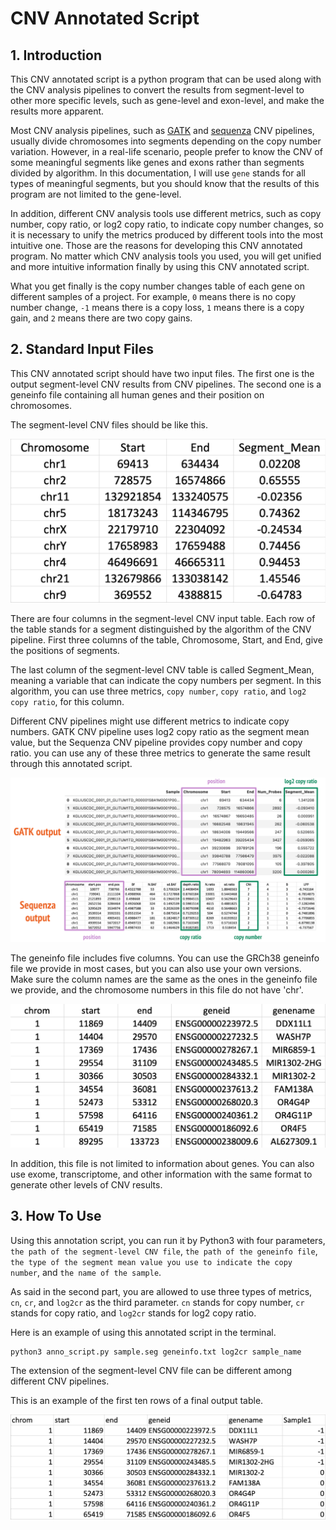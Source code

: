 # CNV Annotated Script 

## 1. Introduction

This CNV annotated script is a python program that can be used along with the CNV analysis pipelines to convert the results from segment-level to other more specific levels, such as gene-level and exon-level, and make the results more apparent.

Most CNV analysis pipelines, such as [GATK](https://github.com/DZBohan/GATK_CNV_Pipeline.git) and [sequenza](https://github.com/DZBohan/Sequenza_Pipeline.git) CNV pipelines, usually divide chromosomes into segments depending on the copy number variation. However, in a real-life scenario, people prefer to know the CNV of some meaningful segments like genes and exons rather than segments divided by algorithm. In this documentation, I will use `gene` stands for all types of meaningful segments, but you should know that the results of this program are not limited to the gene-level.

In addition, different CNV analysis tools use different metrics, such as copy number, copy ratio, or log2 copy ratio, to indicate copy number changes, so it is necessary to unify the metrics produced by different tools into the most intuitive one. Those are the reasons for developing this CNV annotated program. No matter which CNV analysis tools you used, you will get unified and more intuitive information finally by using this CNV annotated script.

What you get finally is the copy number changes table of each gene on different samples of a project. For example, `0` means there is no copy number change, `-1` means there is a copy loss, `1` means there is a copy gain, and `2` means there are two copy gains.

## 2. Standard Input Files

This CNV annotated script should have two input files. The first one is the output segment-level CNV results from CNV pipelines. The second one is a geneinfo file containing all human genes and their position on chromosomes.

The segment-level CNV files should be like this.

![SEGIMAGE](https://github.com/DZBohan/CNV_annotated_script/blob/main/images/segfile_sample_2.png?raw=true)

There are four columns in the segment-level CNV input table. Each row of the table stands for a segment distinguished by the algorithm of the CNV pipeline. First three columns of the table, Chromosome, Start, and End, give the positions of segments. 

The last column of the segment-level CNV table is called Segment_Mean, meaning a variable that can indicate the copy numbers per segment. In this algorithm, you can use three metrics, `copy number`, `copy ratio`, and `log2 copy ratio`, for this column.

Different CNV pipelines might use different metrics to indicate copy numbers. GATK CNV pipeline uses log2 copy ratio as the segment mean value, but the Sequenza CNV pipeline provides copy number and copy ratio. you can use any of these three metrics to generate the same result through this annotated script.

![GATK](https://github.com/DZBohan/CNV_annotated_script/blob/main/images/example.png?raw=true)

The geneinfo file includes five columns. You can use the GRCh38 geneinfo file we provide in most cases, but you can also use your own versions. Make sure the column names are the same as the ones in the geneinfo file we provide, and the chromosome numbers in this file do not have 'chr'.

![GENEIUNFO](https://github.com/DZBohan/CNV_annotated_script/blob/main/images/geneinfo_file.png?raw=true)

In addition, this file is not limited to information about genes. You can also use exome, transcriptome, and other information with the same format to generate other levels of CNV results.

## 3. How To Use

Using this annotation script, you can run it by Python3 with four parameters, `the path of the segment-level CNV file`, `the path of the geneinfo file`, `the type of the segment mean value you use to indicate the copy number`, and `the name of the sample`.

As said in the second part, you are allowed to use three types of metrics, `cn`, `cr`, and `log2cr` as the third parameter. `cn` stands for copy number, `cr` stands for copy ratio, and `log2cr` stands for log2 copy ratio.

Here is an example of using this annotated script in the terminal.

```
python3 anno_script.py sample.seg geneinfo.txt log2cr sample_name
```
The extension of the segment-level CNV file can be different among different CNV pipelines.

This is an example of the first ten rows of a final output table.

![OUTPUT](https://github.com/DZBohan/CNV_annotated_script/blob/main/images/output_2.png?raw=true)